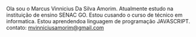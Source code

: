 Ola sou o Marcus Vinnicius Da Silva Amorim.
Atualmente estudo na instituição de ensino SENAC GO.
Estou cusando o curso de técnico em informatica.
Estou aprendendoa linguagem de programação JAVASCRIPT.
contato: mvinniciusamorim@gmail.com
